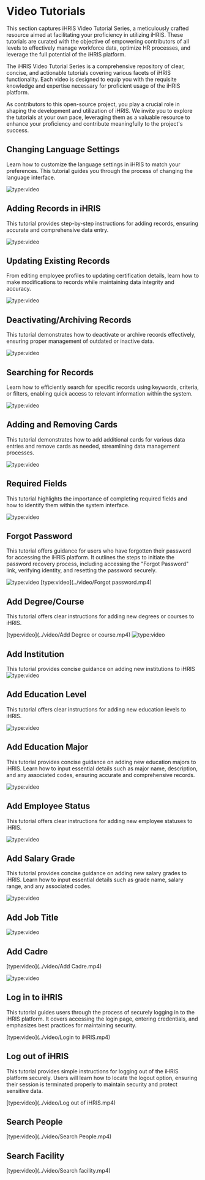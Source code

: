 # Video Tutorials

This section captures iHRIS Video Tutorial Series, a meticulously crafted resource aimed at facilitating your proficiency in utilizing iHRIS. These tutorials are curated with the objective of empowering contributors of all levels to effectively manage workforce data, optimize HR processes, and leverage the full potential of the iHRIS platform.

The iHRIS Video Tutorial Series is a comprehensive repository of clear, concise, and actionable tutorials covering various facets of iHRIS functionality. Each video is designed to equip you with the requisite knowledge and expertise necessary for proficient usage of the iHRIS platform.

As contributors to this open-source project, you play a crucial role in shaping the development and utilization of iHRIS. We invite you to explore the tutorials at your own pace, leveraging them as a valuable resource to enhance your proficiency and contribute meaningfully to the project's success.


## Changing Language Settings
Learn how to customize the language settings in iHRIS to match your preferences. This tutorial guides you through the process of changing the language interface.

![type:video](https://www.youtube.com/embed/xHuGcEhBvBY)

## Adding Records in iHRIS
This tutorial provides step-by-step instructions for adding records, ensuring accurate and comprehensive data entry.

![type:video](https://www.youtube.com/embed/Za8ptsyeDbU) 

## Updating Existing Records
From editing employee profiles to updating certification details, learn how to make modifications to records while maintaining data integrity and accuracy.

![type:video](https://www.youtube.com/embed/s4mmpYg-fsw) 

## Deactivating/Archiving Records
This tutorial demonstrates how to deactivate or archive records effectively, ensuring proper management of outdated or inactive data.

![type:video](https://www.youtube.com/embed/oXR6ddlqI2w)  

## Searching for Records
Learn how to efficiently search for specific records using keywords, criteria, or filters, enabling quick access to relevant information within the system.

![type:video](https://www.youtube.com/embed/BkWDp6taknU)  

## Adding and Removing Cards
This tutorial demonstrates how to add additional cards for various data entries and remove cards as needed, streamlining data management processes.

![type:video](https://www.youtube.com/embed/eX8YsaxDENI)  

## Required Fields
This tutorial highlights the importance of completing required fields and how to identify them within the system interface.

![type:video](https://www.youtube.com/embed/8n-bQWxKFw4) 


## Forgot Password
This tutorial offers guidance for users who have forgotten their password for accessing the iHRIS platform. It outlines the steps to initiate the password recovery process, including accessing the "Forgot Password" link, verifying identity, and resetting the password securely. 

![type:video](https://www.youtube.com/embed/wAGqSLHxDX4)
[type:video](../video/Forgot password.mp4) 


## Add Degree/Course
This tutorial offers clear instructions for adding new degrees or courses to iHRIS.

[type:video](../video/Add Degree or course.mp4) 
![type:video](https://www.youtube.com/embed/691qYgY7PKc) 

## Add Institution
This tutorial provides concise guidance on adding new institutions to iHRIS
![type:video](https://www.youtube.com/embed/n8z7j8ruu4U)

## Add Education Level
This tutorial offers clear instructions for adding new education levels to iHRIS.

![type:video](https://www.youtube.com/embed/xEUE2xYA8NU) 


## Add Education Major
This tutorial provides concise guidance on adding new education majors to iHRIS. Learn how to input essential details such as major name, description, and any associated codes, ensuring accurate and comprehensive records.

![type:video](https://www.youtube.com/embed/oSDyeaFeVXk) 

## Add Employee Status
This tutorial offers clear instructions for adding new employee statuses to iHRIS. 

![type:video](https://www.youtube.com/embed/uluFrOEpy8A) 


## Add Salary Grade
This tutorial provides concise guidance on adding new salary grades to iHRIS. Learn how to input essential details such as grade name, salary range, and any associated codes. 

![type:video](https://www.youtube.com/embed/mOjR0ict2qw) 
## Add Job Title

![type:video](https://www.youtube.com/embed/g8g1qgQFU0k)


## Add Cadre

[type:video](../video/Add Cadre.mp4) 

![type:video](https://www.youtube.com/embed/ygnpFfMEXq4)

## Log in to iHRIS

This tutorial guides users through the process of securely logging in to the iHRIS platform. It covers accessing the login page, entering credentials, and emphasizes best practices for maintaining security. 

[type:video](../video/Login to iHRIS.mp4) 


## Log out of iHRIS

This tutorial provides simple instructions for logging out of the iHRIS platform securely. Users will learn how to locate the logout option, ensuring their session is terminated properly to maintain security and protect sensitive data.

[type:video](../video/Log out of iHRIS.mp4) 

## Search People

[type:video](../video/Search People.mp4) 

## Search Facility

[type:video](../video/Search facility.mp4) 